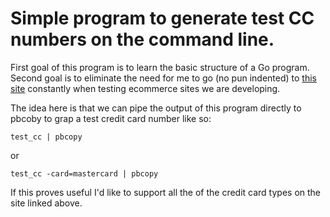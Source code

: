 # Simple program to generate test CC numbers on the command line.

First goal of this program is to learn the basic structure of a Go program. Second goal is to eliminate the need for me to go (no pun indented) to [this site](https://www.paypalobjects.com/en_US/vhelp/paypalmanager_help/credit_card_numbers.htm) constantly when testing ecommerce sites we are developing.

The idea here is that we can pipe the output of this program directly to pbcoby to grap a test credit card number like so:

```
test_cc | pbcopy
```

or

```
test_cc -card=mastercard | pbcopy
```

If this proves useful I'd like to support all the of the credit card types on the site linked above.
